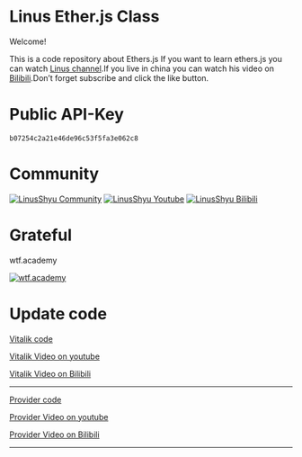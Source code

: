 # Linus Ether.js Class
Welcome!

This is a code repository about Ethers.js
If you want to learn ethers.js you can watch [Linus channel](https://www.youtube.com/channel/UC4KtR-YsWDfWtikRGOZb58Q).If you live in china you can watch his video on [Bilibili](https://space.bilibili.com/411591950?spm_id_from=333.1007.0.0).Don’t forget subscribe and click the like button.

# Public API-Key

```b07254c2a21e46de96c53f5fa3e062c8```

# Community

[![LinusShyu Community](https://img.shields.io/badge/-Community-blue)](https://discord.gg/mWsge7Ju9W)
[![LinusShyu Youtube](https://img.shields.io/badge/-YouTube-red)](https://www.youtube.com/channel/UC4KtR-YsWDfWtikRGOZb58Q)
[![LinusShyu Bilibili](https://img.shields.io/badge/-Bilibili-blue)](https://space.bilibili.com/411591950?spm_id_from=333.1007.0.0)

# Grateful
wtf.academy

[![wtf.academy](https://img.shields.io/badge/wtf%20academy%20-blue)](https://www.wtf.academy/)


# Update code

[Vitalik code](https://github.com/Linus-Shyu/Linus-Ether.js-Class/blob/master/Vitalik.js)

[Vitalik Video on youtube](https://www.youtube.com/watch?v=CkBml0BchRk)

[Vitalik Video on Bilibili](https://www.bilibili.com/video/BV1hP411v7wF/?spm_id_from=333.999.0.0&vd_source=b948e0481ae56728c763719a74f42095)

-------------------------------------------------------------------------------------

[Provider code](https://github.com/Linus-Shyu/Linus-Ether.js-Class/blob/master/Provider.js)

[Provider Video on youtube](https://www.youtube.com/watch?v=1xG6O26Mlls)

[Provider Video on Bilibili](https://www.bilibili.com/video/BV1Tj411S7rU/?spm_id_from=333.999.0.0)

-------------------------------------------------------------------------------------

